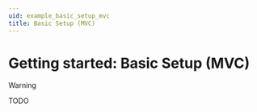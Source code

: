 ```yaml
---
uid: example_basic_setup_mvc
title: Basic Setup (MVC)
---
```


# Getting started: Basic Setup (MVC)

> [!WARNING]
> TODO